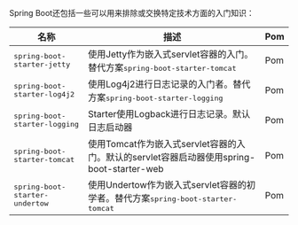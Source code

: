 
Spring Boot还包括一些可以用来排除或交换特定技术方面的入门知识：

名称  | 描述  |  Pom
--|---|--
 <kbd>spring-boot-starter-jetty</kbd> |  使用Jetty作为嵌入式servlet容器的入门。替代方案<kbd>spring-boot-starter-tomcat</kbd> |  Pom
 <kbd>spring-boot-starter-log4j2</kbd> |  使用Log4j2进行日志记录的入门者。替代方案<kbd>spring-boot-starter-logging</kbd> |  Pom
 <kbd>spring-boot-starter-logging</kbd> | Starter使用Logback进行日志记录。默认日志启动器  |  Pom
  <kbd>spring-boot-starter-tomcat</kbd>| 使用Tomcat作为嵌入式servlet容器的入门。默认的servlet容器启动器使用spring-boot-starter-web  |  Pom
  <kbd>spring-boot-starter-undertow</kbd>| 使用Undertow作为嵌入式servlet容器的初学者。替代方案<kbd>spring-boot-starter-tomcat</kbd>|  Pom
